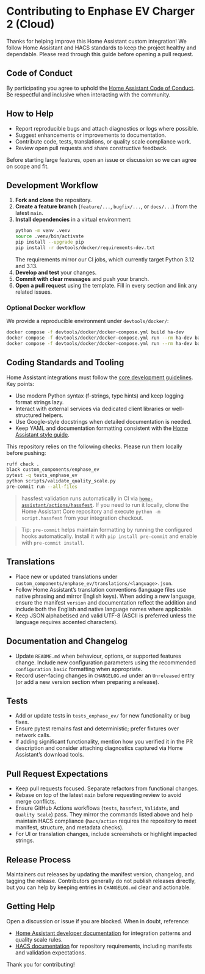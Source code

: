 # Contributing to Enphase EV Charger 2 (Cloud)

Thanks for helping improve this Home Assistant custom integration! We follow Home Assistant and HACS standards to keep the project healthy and dependable. Please read through this guide before opening a pull request.

## Code of Conduct

By participating you agree to uphold the [Home Assistant Code of Conduct](https://www.home-assistant.io/code_of_conduct/). Be respectful and inclusive when interacting with the community.

## How to Help

- Report reproducible bugs and attach diagnostics or logs where possible.
- Suggest enhancements or improvements to documentation.
- Contribute code, tests, translations, or quality scale compliance work.
- Review open pull requests and share constructive feedback.

Before starting large features, open an issue or discussion so we can agree on scope and fit.

## Development Workflow

1. **Fork and clone** the repository.
2. **Create a feature branch** (`feature/...`, `bugfix/...`, or `docs/...`) from the latest `main`.
3. **Install dependencies** in a virtual environment:
   ```bash
   python -m venv .venv
   source .venv/bin/activate
   pip install --upgrade pip
   pip install -r devtools/docker/requirements-dev.txt
   ```
   The requirements mirror our CI jobs, which currently target Python 3.12 and 3.13.
4. **Develop and test** your changes.
5. **Commit with clear messages** and push your branch.
6. **Open a pull request** using the template. Fill in every section and link any related issues.

### Optional Docker workflow

We provide a reproducible environment under `devtools/docker/`:

```bash
docker compose -f devtools/docker/docker-compose.yml build ha-dev
docker compose -f devtools/docker/docker-compose.yml run --rm ha-dev bash -lc "pytest"
docker compose -f devtools/docker/docker-compose.yml run --rm ha-dev bash -lc "pre-commit run --all-files"
```

## Coding Standards and Tooling

Home Assistant integrations must follow the [core development guidelines](https://developers.home-assistant.io/docs/development_guidelines/). Key points:

- Use modern Python syntax (f-strings, type hints) and keep logging format strings lazy.
- Interact with external services via dedicated client libraries or well-structured helpers.
- Use Google-style docstrings when detailed documentation is needed.
- Keep YAML and documentation formatting consistent with the [Home Assistant style guide](https://developers.home-assistant.io/docs/documenting/yaml-style-guide/).

This repository relies on the following checks. Please run them locally before pushing:

```bash
ruff check .
black custom_components/enphase_ev
pytest -q tests_enphase_ev
python scripts/validate_quality_scale.py
pre-commit run --all-files
```

> hassfest validation runs automatically in CI via [`home-assistant/actions/hassfest`](https://github.com/home-assistant/actions/tree/master/hassfest). If you need to run it locally, clone the Home Assistant Core repository and execute `python -m script.hassfest` from your integration checkout.

> Tip: `pre-commit` helps maintain formatting by running the configured hooks automatically. Install it with `pip install pre-commit` and enable with `pre-commit install`.

## Translations

- Place new or updated translations under `custom_components/enphase_ev/translations/<language>.json`.
- Follow Home Assistant’s translation conventions (language files use native phrasing and mirror English keys). When adding a new language, ensure the manifest `version` and documentation reflect the addition and include both the English and native language names where applicable.
- Keep JSON alphabetised and valid UTF-8 (ASCII is preferred unless the language requires accented characters).

## Documentation and Changelog

- Update `README.md` when behaviour, options, or supported features change. Include new configuration parameters using the recommended `configuration_basic` formatting when appropriate.
- Record user-facing changes in `CHANGELOG.md` under an `Unreleased` entry (or add a new version section when preparing a release).

## Tests

- Add or update tests in `tests_enphase_ev/` for new functionality or bug fixes.
- Ensure pytest remains fast and deterministic; prefer fixtures over network calls.
- If adding significant functionality, mention how you verified it in the PR description and consider attaching diagnostics captured via Home Assistant’s download tools.

## Pull Request Expectations

- Keep pull requests focused. Separate refactors from functional changes.
- Rebase on top of the latest `main` before requesting review to avoid merge conflicts.
- Ensure GitHub Actions workflows (`tests`, `hassfest`, `Validate`, and `Quality Scale`) pass. They mirror the commands listed above and help maintain HACS compliance (`hacs/action` requires the repository to meet manifest, structure, and metadata checks).
- For UI or translation changes, include screenshots or highlight impacted strings.

## Release Process

Maintainers cut releases by updating the manifest version, changelog, and tagging the release. Contributors generally do not publish releases directly, but you can help by keeping entries in `CHANGELOG.md` clear and actionable.

## Getting Help

Open a discussion or issue if you are blocked. When in doubt, reference:

- [Home Assistant developer documentation](https://developers.home-assistant.io/) for integration patterns and quality scale rules.
- [HACS documentation](https://hacs.xyz/docs/) for repository requirements, including manifests and validation expectations.

Thank you for contributing!
